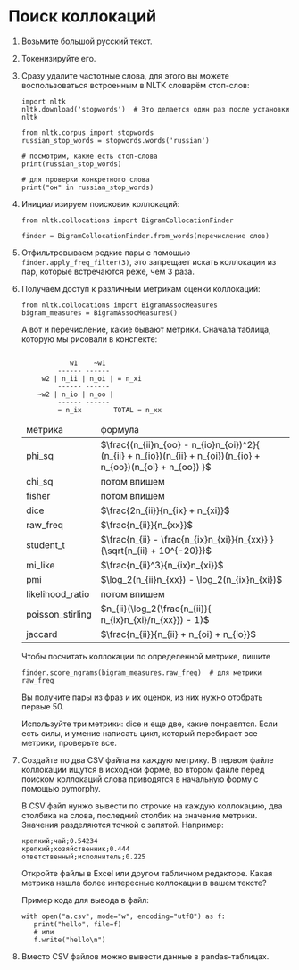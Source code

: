 # Поиск коллокаций

1. Возьмите большой русский текст.
2. Токенизируйте его.
3. Сразу удалите частотные слова, для этого вы можете воспользоваться встроенным в NLTK словарём стоп-слов:
    ```
    import nltk
    nltk.download('stopwords')  # Это делается один раз после установки nltk
    
    from nltk.corpus import stopwords
    russian_stop_words = stopwords.words('russian')
   
    # посмотрим, какие есть стоп-слова 
    print(russian_stop_words)
   
    # для проверки конкретного слова
    print("он" in russian_stop_words)
    ```
4. Инициализируем поисковик коллокаций:
   ```
   from nltk.collocations import BigramCollocationFinder
   
   finder = BigramCollocationFinder.from_words(перечисление слов)
   ```
5. Отфильтровываем редкие пары с помощью `finder.apply_freq_filter(3)`, это запрещает искать коллокации из пар, которые встречаются реже, чем 3 раза.
6. Получаем доступ к различным метрикам оценки коллокаций:
   ```
   from nltk.collocations import BigramAssocMeasures
   bigram_measures = BigramAssocMeasures()
   ```

    А вот и перечисление, какие бывают метрики. Сначала таблица, которую мы рисовали в конспекте:
    ```

                w1    ~w1
             ------ ------
         w2 | n_ii | n_oi | = n_xi
             ------ ------
        ~w2 | n_io | n_oo |
             ------ ------
             = n_ix        TOTAL = n_xx
    ```
    <table>
    <thead>
    <tr><td>метрика</td><td>формула</td></tr>
    </thead>
    <tr><td>phi_sq</td><td>$\frac{(n_{ii}n_{oo} - n_{io}n_{oi})^2}{
                (n_{ii} + n_{io})(n_{ii} + n_{oi})(n_{io} + n_{oo})(n_{oi} + n_{oo})
            }$</td></tr>
    <tr><td>chi_sq</td><td>потом впишем</td></tr>
    <tr><td>fisher</td><td>потом впишем</td></tr>
    <tr><td>dice</td><td>$\frac{2n_{ii}}{n_{ix} + n_{xi}}$</td></tr>
    <tr><td>raw_freq</td><td>$\frac{n_{ii}}{n_{xx}}$</td></tr>
    <tr><td>student_t</td><td>$\frac{n_{ii}
                - \frac{n_{ix}n_{xi}}{n_{xx}}
            }{\sqrt{n_{ii} + 10^{-20}}}$</td></tr>
    <tr><td>mi_like</td><td>$\frac{n_{ii}^3}{n_{ix}n_{xi}}$</td></tr>
    <tr><td>pmi</td><td>$\log_2(n_{ii}n_{xx}) - \log_2(n_{ix}n_{xi})$</td></tr>
    <tr><td>likelihood_ratio</td><td>потом впишем</td></tr>
    <tr><td>poisson_stirling</td><td>$n_{ii}(\log_2(\frac{n_{ii}}{ n_{ix}n_{xi}/n_{xx}}) - 1)$</td></tr>
    <tr><td>jaccard</td><td>$\frac{n_{ii}}{n_{ii} + n_{oi} + n_{io}}$</td></tr>
    </table>

   Чтобы посчитать коллокации по определенной метрике, пишите

    ```
    finder.score_ngrams(bigram_measures.raw_freq)  # для метрики raw_freq
    ```
   Вы получите пары из фраз и их оценок, из них нужно отобрать первые 50.
   
   Используйте три метрики: dice и еще две, какие понравятся. Если есть силы, и умение написать цикл, который перебирает все метрики, проверьте все. 
7. Создайте по два CSV файла на каждую метрику. В первом файле коллокации ищутся в исходной форме, во втором файле перед поиском коллокаций слова приводятся в начальную форму с помощью pymorphy.
     
   В CSV файл нунжо вывести по строчке на каждую коллокацию, два столбика на слова, последний столбик на значение метрики. Значения разделяются точкой с запятой. Например:
    ```
    крепкий;чай;0.54234
    крепкий;хозяйственник;0.444
    ответственный;исполнитель;0.225
    ```
   Откройте файлы в Excel или другом табличном редакторе. Какая метрика нашла более интересные коллокации в вашем тексте?

   Пример кода для вывода в файл:
    ```
    with open("a.csv", mode="w", encoding="utf8") as f:
       print("hello", file=f)
       # или
       f.write("hello\n")
    ```
8. Вместо CSV файлов можно вывести данные в pandas-таблицах.
